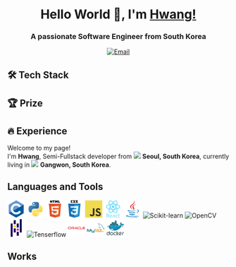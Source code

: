 <h1 align="center">Hello World 👋, I'm <a href="">Hwang!</a></h1>
<h3 align="center">A passionate Software Engineer from South Korea</h3>

<div align="center">
  <a href="mailto:sun30126331@gmail.com" target="_blank"><img src="https://img.shields.io/badge/Email-sun30126331%40gmail.com-red?logo=gmail&logoColor=white" alt="Email"></a>
</div>

## 🛠 Tech Stack

## 🏆 Prize

## 🔥 Experience

<p>Welcome to my page! </br> I'm <b>Hwang</b>, Semi-Fullstack developer from <img src="https://cdn-icons-png.flaticon.com/512/5111/5111586.png" width="13"/> <b>Seoul, South Korea</b>, currently living in <img src="https://cdn-icons-png.flaticon.com/512/5111/5111586.png" width="13"/> <b>Gangwon, South Korea</b>. </p>



<h2>Languages and Tools</h2>
<p>
  <img alt="C" src="https://raw.githubusercontent.com/devicons/devicon/master/icons/c/c-original.svg" height="40" />
  <img alt="Python" src="https://raw.githubusercontent.com/devicons/devicon/master/icons/python/python-original.svg" height="40"/> 
  <img alt="Html5" src="https://raw.githubusercontent.com/devicons/devicon/master/icons/html5/html5-original-wordmark.svg" height="40"/>
  <img alt="Css3" src="https://raw.githubusercontent.com/devicons/devicon/master/icons/css3/css3-original-wordmark.svg" height="40"/>
  <img alt="Javascript" src="https://raw.githubusercontent.com/devicons/devicon/master/icons/javascript/javascript-original.svg" height="40"/>
  <img alt="React" src="https://raw.githubusercontent.com/devicons/devicon/master/icons/react/react-original-wordmark.svg" height="40"/>
  <img alt="Java" src="https://raw.githubusercontent.com/devicons/devicon/master/icons/java/java-original.svg" height="40"/>
  <img alt="Scikit-learn" src="https://upload.wikimedia.org/wikipedia/commons/0/05/Scikit_learn_logo_small.svg" height="40"/>
  <img alt="OpenCV" src="https://www.vectorlogo.zone/logos/opencv/opencv-icon.svg" height="40"/>
  <img alt="Pandas" src="https://raw.githubusercontent.com/devicons/devicon/2ae2a900d2f041da66e950e4d48052658d850630/icons/pandas/pandas-original.svg" height="40"/>
  <img alt="Tenserflow" src="https://www.vectorlogo.zone/logos/tensorflow/tensorflow-icon.svg" height="40"/>
  <img alt="Oracle" src="https://raw.githubusercontent.com/devicons/devicon/master/icons/oracle/oracle-original.svg" height="40"/>
  <img alt="Mysql" src="https://raw.githubusercontent.com/devicons/devicon/master/icons/mysql/mysql-original-wordmark.svg" height="40"/>
  <img alt="Docker" src="https://raw.githubusercontent.com/devicons/devicon/master/icons/docker/docker-original-wordmark.svg" height="40"/>
</p>



<h2>Works</h2>
